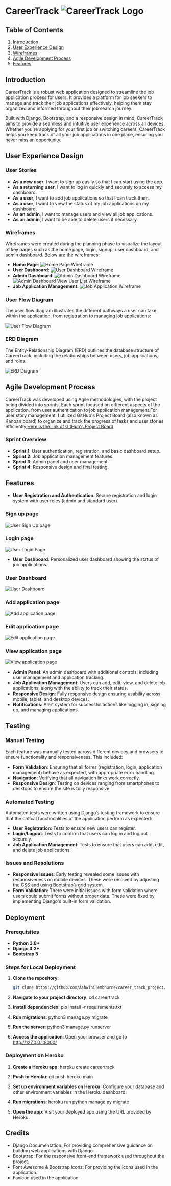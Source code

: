 

 # CareerTrack     ![CareerTrack Logo](static/images/logo.png)  

 ## Table of Contents

1. [Introduction](#introduction)
2. [User Experience Design](#user-experience-design)
3. [Wireframes](#wireframes)
4. [Agile Development Process](#agile-development-process)
4. [Features](#features)

## Introduction

CareerTrack is a robust web application designed to streamline the job application process for users. It provides a platform for job seekers to manage and track their job applications effectively, helping them stay organized and informed throughout their job search journey. 

Built with Django, Bootstrap, and a responsive design in mind, CareerTrack aims to provide a seamless and intuitive user experience across all devices. Whether you're applying for your first job or switching careers, CareerTrack helps you keep track of all your job applications in one place, ensuring you never miss an opportunity.

## User Experience Design

### User Stories

- **As a new user**, I want to sign up easily so that I can start using the app.
- **As a returning user**, I want to log in quickly and securely to access my dashboard.
- **As a user**, I want to add job applications so that I can track them.
- **As a user**, I want to view the status of my job applications on my dashboard.
- **As an admin**, I want to manage users and view all job applications.
- **As an admin**, I want to be able to delete users if necessary.

### Wireframes

Wireframes were created during the planning phase to visualize the layout of key pages such as the home page, login, signup, user dashboard, and admin dashboard. Below are the wireframes:

- **Home Page**: ![Home Page Wireframe](static/images/home_page_wireframe.png)
- **User Dashboard**: ![User Dashboard Wireframe](static/images/user_dashboard_wireframe.png)
- **Admin Dashboard**: ![Admin Dashboard Wireframe](static/images/admin_dashboard_wireframe.png)
                      ![Admin Dashboard View User List Wireframe](static/images/admin_viewuser_list.png)
- **Job Application Management**: ![Job Application Wireframe](static/images/job_application_wireframe.png)

### User Flow Diagram

The user flow diagram illustrates the different pathways a user can take within the application, from registration to managing job applications:

![User Flow Diagram](static/images/user_flow_diagram.png)

### ERD Diagram

The Entity-Relationship Diagram (ERD) outlines the database structure of CareerTrack, including the relationships between users, job applications, and roles.

![ERD Diagram](static/images/erd_diagram.png)

## Agile Development Process

CareerTrack was developed using Agile methodologies, with the project being divided into sprints. Each sprint focused on different aspects of the application, from user authentication to job application management.For user story management, I utilized GitHub's Project Board (also known as Kanban board) to organize and track the progress of tasks and user stories efficiently,[Here is the link of GitHub's Project Board](https://github.com/users/AshwiniTembhurne/projects/4/views/1)

### Sprint Overview

- **Sprint 1**: User authentication, registration, and basic dashboard setup.
- **Sprint 2**: Job application management features.
- **Sprint 3**: Admin panel and user management.
- **Sprint 4**: Responsive design and final testing.

## Features

- **User Registration and Authentication**: Secure registration and login system with user roles (admin and standard user).
### Sign up page
![ User Sign Up page](static/images/signup.png)
### Login page
![ User Login Page](static/images/login.png)

- **User Dashboard**: Personalized user dashboard showing the status of job applications.
### User Dashboard
![ User Dashboard](static/images/user_dashboard.png)
### Add application page 
![Add application page](static/images/add_application.png)
### Edit application page
![Edit application page](static/images/edit_application.png)
### View application page
![View application page](static/images/view_application.png)
- **Admin Panel**: An admin dashboard with additional controls, including user management and application tracking.
- **Job Application Management**: Users can add, edit, view, and delete job applications, along with the ability to track their status.
- **Responsive Design**: Fully responsive design ensuring usability across mobile, tablet, and desktop devices.
- **Notifications**: Alert system for successful actions like logging in, signing up, and managing applications.

## Testing

### Manual Testing

Each feature was manually tested across different devices and browsers to ensure functionality and responsiveness. This included:

- **Form Validation**: Ensuring that all forms (registration, login, application management) behave as expected, with appropriate error handling.
- **Navigation**: Verifying that all navigation links work correctly.
- **Responsive Design**: Testing on devices ranging from smartphones to desktops to ensure the site is fully responsive.

### Automated Testing

Automated tests were written using Django’s testing framework to ensure that the critical functionalities of the application perform as expected:

- **User Registration**: Tests to ensure new users can register.
- **Login/Logout**: Tests to confirm that users can log in and log out securely.
- **Job Application Management**: Tests to ensure that users can add, edit, and delete job applications.

### Issues and Resolutions

- **Responsive Issues**: Early testing revealed some issues with responsiveness on mobile devices. These were resolved by adjusting the CSS and using Bootstrap’s grid system.
- **Form Validation**: There were initial issues with form validation where users could submit forms without proper data. These were fixed by implementing Django's built-in form validation.

## Deployment

### Prerequisites

- **Python 3.8+**
- **Django 3.2+**
- **Bootstrap 5**

### Steps for Local Deployment

1. **Clone the repository**:
   ```bash
   git clone https://github.com/AshwiniTembhurne/career_track_project.git

2. **Navigate to your project directory**:
   cd careertrack

3. **Install dependencies**:
   pip install -r requirements.txt

4. **Run migrations**:
  python3 manage.py migrate

5. **Run the server**:
   python3 manage.py runserver

6. **Access the application**:
  Open your browser and go to http://127.0.0.1:8000/

  ### Deployment on Heroku

1. **Create a Heroku app**:
  heroku create careertrack

2. **Push to Heroku**:
  git push heroku main

3. **Set up environment variables on Heroku**:
  Configure your database and other environment variables in the Heroku dashboard.

4. **Run migrations**:
  heroku run python manage.py migrate

5. **Open the app**:
  Visit your deployed app using the URL provided by Heroku.


  ## Credits

  - Django Documentation: For providing comprehensive guidance on building web applications with Django.
  - Bootstrap: For the responsive front-end framework used throughout the project.
  - Font Awesome & Bootstrap Icons: For providing the icons used in the application.
  - Favicon used in the application.